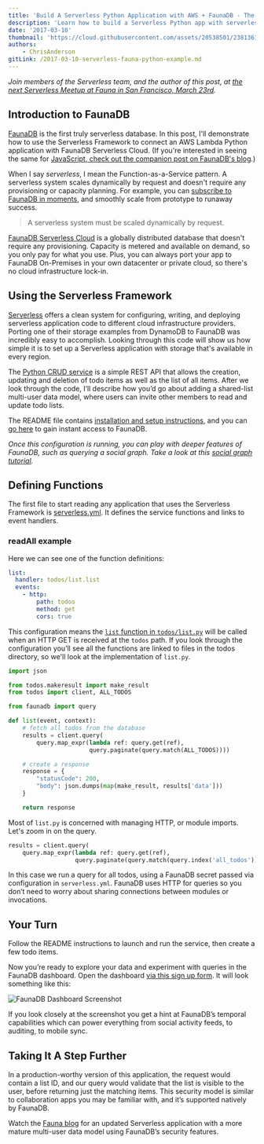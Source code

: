 ```yaml
---
title: 'Build A Serverless Python Application with AWS + FaunaDB - The First Serverless Database'
description: 'Learn how to build a Serverless Python app with serverless database FaunaDB.'
date: '2017-03-10'
thumbnail: 'https://cloud.githubusercontent.com/assets/20538501/23813615/4b53e4fc-05a5-11e7-8214-e34c2c02b949.png'
authors:
    - ChrisAnderson
gitLink: /2017-03-10-serverless-fauna-python-example.md
---
```


*Join members of the Serverless team, and the author of this post, at [the next Serverless Meetup at Fauna in San Francisco, March 23rd](https://www.meetup.com/Serverless/events/238118916/).*

## Introduction to FaunaDB

[FaunaDB](https://fauna.com/) is the first truly serverless database. In this post, I'll demonstrate how to use the Serverless Framework to connect an AWS Lambda Python application with FaunaDB Serverless Cloud. (If you're interested in seeing the same for [JavaScript, check out the companion post on FaunaDB's blog](https://fauna.com/blog/serverless-cloud-database).)

When I say *serverless*, I mean the Function-as-a-Service pattern. A serverless system scales dynamically by request and doesn't require any provisioning or capacity planning. For example, you can [subscribe to FaunaDB in moments](https://fauna.com/serverless-cloud-signup), and smoothly scale from prototype to runaway success.

> A serverless system must be scaled dynamically by request.

[FaunaDB Serverless Cloud](https://fauna.com/serverless-cloud-signup) is a globally distributed database that doesn't require any provisioning. Capacity is metered and available on demand, so you only pay for what you use. Plus, you can always port your app to FaunaDB On-Premises in your own datacenter or private cloud, so there's no cloud infrastructure lock-in.

## Using the Serverless Framework

[Serverless](https://serverless.com/) offers a clean system for configuring, writing, and deploying serverless application code to different cloud infrastructure providers. Porting one of their storage examples from DynamoDB to FaunaDB was incredibly easy to accomplish. Looking through this code will show us how simple it is to set up a Serverless application with storage that's available in every region.

The [Python CRUD service](https://github.com/fauna/examples/tree/aws-python-rest-api-with-faunadb/aws-python-rest-api-with-faunadb) is a simple REST API that allows the creation, updating and deletion of todo items as well as the list of all items. After we look through the code, I’ll describe how you’d go about adding a shared-list multi-user data model, where users can invite other members to read and update todo lists.

The README file contains [installation and setup instructions](https://github.com/fauna/examples/tree/aws-python-rest-api-with-faunadb/aws-python-rest-api-with-faunadb#setup), and you can [go here](https://fauna.com/serverless-cloud-sign-up) to gain instant access to FaunaDB.

*Once this configuration is running, you can play with deeper features of FaunaDB, such as querying a social graph. Take a look at this [social graph tutorial](https://fauna.com/tutorials/social).*

## Defining Functions

The first file to start reading any application that uses the Serverless Framework is [serverless.yml](https://github.com/fauna/examples/blob/aws-python-rest-api-with-faunadb/aws-python-rest-api-with-faunadb/serverless.yml). It defines the service functions and links to event handlers.

### readAll example

Here we can see one of the function definitions:

```yml
list:
  handler: todos/list.list
  events:
    - http:
        path: todos
        method: get
        cors: true
```

This configuration means the [`list` function in `todos/list.py`](https://github.com/fauna/examples/blob/aws-python-rest-api-with-faunadb/aws-python-rest-api-with-faunadb/todos/list.py) will be called when an HTTP GET is received at the `todos` path. If you look through the configuration you’ll see all the functions are linked to files in the todos directory, so we'll look at the implementation of `list.py`.

```python
import json

from todos.makeresult import make_result
from todos import client, ALL_TODOS

from faunadb import query

def list(event, context):
    # fetch all todos from the database
    results = client.query(
        query.map_expr(lambda ref: query.get(ref),
                       query.paginate(query.match(ALL_TODOS))))

    # create a response
    response = {
        "statusCode": 200,
        "body": json.dumps(map(make_result, results['data']))
    }

    return response
```

Most of `list.py` is concerned with managing HTTP, or module imports. Let's zoom in on the query.

```python
results = client.query(
    query.map_expr(lambda ref: query.get(ref),
                   query.paginate(query.match(query.index('all_todos')))))
```

In this case we run a query for all todos, using a FaunaDB secret passed via configuration in `serverless.yml`. FaunaDB uses HTTP for queries so you don’t need to worry about sharing connections between modules or invocations.

## Your Turn

Follow the README instructions to launch and run the service, then create a few todo items.

Now you’re ready to explore your data and experiment with queries in the FaunaDB dashboard. Open the dashboard [via this sign up form](https://fauna.com/serverless-cloud-sign-up). It will look something like this:

![FaunaDB Dashboard Screenshot](https://fauna.com/blog/fauna-dashboard-serverless.png)

If you look closely at the screenshot you get a hint at FaunaDB’s temporal capabilities which can power everything from social activity feeds, to auditing, to mobile sync.

## Taking It A Step Further

In a production-worthy version of this application, the request would contain a list ID, and our query would validate that the list is visible to the user, before returning just the matching items. This security model is similar to collaboration apps you may be familiar with, and it’s supported natively by FaunaDB.

Watch the [Fauna blog](https://fauna.com/blog) for an updated Serverless application with a more mature multi-user data model using FaunaDB’s security features.
